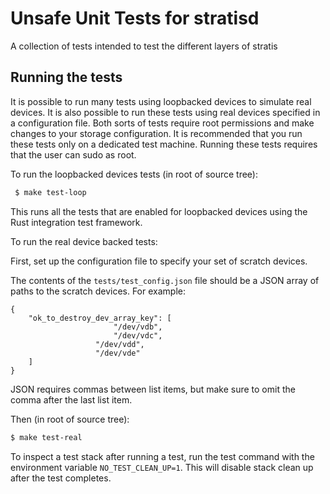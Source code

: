 # Unsafe Unit Tests for stratisd

A collection of tests intended to test the different layers of stratis

## Running the tests

It is possible to run many tests using loopbacked devices to simulate real
devices. It is also possible to run these tests using real devices specified
in a configuration file. Both sorts of tests require root permissions and make
changes to your storage configuration. It is recommended that you run these
tests only on a dedicated test machine. Running these tests requires that the
user can sudo as root.

To run the loopbacked devices tests (in root of source tree):
```bash
 $ make test-loop
```

This runs all the tests that are enabled for loopbacked devices using
the Rust integration test framework.

To run the real device backed tests:

First, set up the configuration file to specify your set of scratch devices.

The contents of the `tests/test_config.json` file should be a JSON array of
paths to the scratch devices.  For example:

```
{
    "ok_to_destroy_dev_array_key": [
    				   "/dev/vdb",
    				   "/dev/vdc",
				   "/dev/vdd",
				   "/dev/vde"
    ]
}
```

JSON requires commas between list items, but make sure to omit the comma after
the last list item.

Then (in root of source tree):
```bash
$ make test-real
```

To inspect a test stack after running a test, run the test command with the
environment variable `NO_TEST_CLEAN_UP=1`. This will disable stack clean up
after the test completes.

